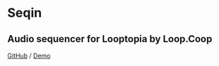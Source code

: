 # Seqin

## Audio sequencer for Looptopia by Loop.Coop

[GitHub](https://github.com/loopdotcoop/seqin) /
[Demo](http://seqin.loop.coop/)
